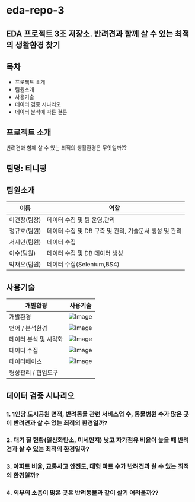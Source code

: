 # eda-repo-3
## EDA 프로젝트 3조 저장소. 반려견과 함께 살 수 있는 최적의 생활환경 찾기
## 목차 
* 프로젝트 소개
* 팀원소개
* 사용기술
* 데이터 검증 시나리오
* 데이터 분석에 따른 결론
## 프로젝트 소개
반려견과 함께 살 수 있는 최적의 생활환경은 무엇일까??

## 팀명: 티니핑

## 팀원소개
| 이름 | 역할 |
|---|---|
| 이건창(팀장) | 데이터 수집 및 팀 운영,관리|
| 정규호(팀원) | 데이터 수집 및 DB 구측 및 관리, 기술문서 생성 및 관리  |
| 서지민(팀원) | 데이터 수집 |
| 이수(팀원) | 데이터 수집 및 DB 데이터 생성 |
| 박재오(팀원)| 데이터 수집(Selenium,BS4)  |

## 사용기술
| 개발환경 | 사용기술 |
|---|---|
| 개발환경 | ![Image](https://github.com/user-attachments/assets/c7236917-4ac1-46d9-8c6c-c59eeb206792)|
| 언어 / 분석환경 | ![Image](https://github.com/user-attachments/assets/553a3025-9653-4a7e-99ea-4492f4e1c8c6)  |
| 데이터 분석 및 시각화 | ![Image](https://github.com/user-attachments/assets/1518547b-9794-4afb-827f-ca6f11d1083b) |
| 데이터 수집 | ![Image](https://github.com/user-attachments/assets/18047823-1dba-4b9d-b4f5-2eedf0570d62) |
| 데이터베이스|  ![Image](https://github.com/user-attachments/assets/00740580-cd9a-4980-b9e2-72c118ca7ceb) |
| 형상관리 / 협업도구|   |

## 데이터 검증 시나리오 
### 1. 1인당 도시공원 면적, 반려동물 관련 서비스업 수, 동물병원 수가 많은 곳이 반려견과 살 수 있는 최적의 환경일까?
### 2. 대기 질 현황(일산화탄소, 미세먼지) 낮고 자가점유 비율이 높을 때 반려견과 살 수 있는 최적의 환경일까?
### 3. 아파트 비율, 교통사고 안전도, 대형 마트 수가 반려견과 살 수 있는 최적의 환경일까?
### 4. 외부의 소음이 많은 곳은 반려동물과 같이 살기 어려울까??
